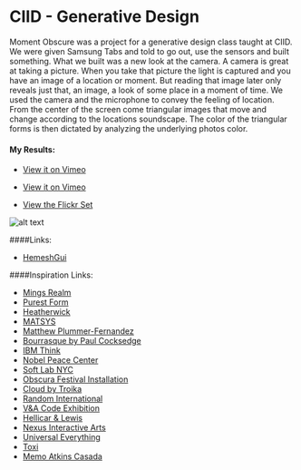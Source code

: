 CIID - Generative Design
====

Moment Obscure was a project for a generative design class taught at CIID. We were given Samsung Tabs and told to go out, use the sensors and built something. What we built was a new look at the camera. A camera is great at taking a picture. When you take that picture the light is captured and you have an image of a location or moment. But reading that image later only reveals just that, an image, a look of some place in a moment of time. We used the camera and the microphone to convey the feeling of location. From the center of the screen come triangular images that move and change according to the locations soundscape. The color of the triangular forms is then dictated by analyzing the underlying photos color. 

#### My Results:
* [View it on Vimeo](http://vimeo.com/65142069)
* [View it on Vimeo](http://vimeo.com/62007359)

* [View the Flickr Set](http://www.flickr.com/photos/unavoidableart/sets/72157637525194084/)



![alt text](http://farm9.staticflickr.com/8373/8576865969_0351d4537c.jpg "My results")

####Links:
- [HemeshGui](https://code.google.com/p/amnonp5/)

####Inspiration Links:
- [Mings Realm](http://mingsrealm.blogspot.dk/)
- [Purest Form](http://purestform.tumblr.com)
- [Heatherwick](http://www.heatherwick.com/)
- [MATSYS](http://matsysdesign.com)
- [Matthew Plummer-Fernandez](http://plummerfernandez.com)
- [Bourrasque by Paul Cocksedge](http://strictlypaper.com/blog/2012/03/bourrasque-by-paul-cocksedge/)
- [IBM Think](http://www.janeujro.com/ibm.html)
- [Nobel Peace Center](http://sosolimited.com/nobel-peace-center/)
- [Soft Lab NYC](http://softlabnyc.com)
- [Obscura Festival Installation](http://obscura.dk/projects/case/roskilde-festival-2012/)
- [Cloud by Troika](http://troika.uk.com/cloud)
- [Random International](http://random-international.com/work/)
- [V&A Code Exhibition](http://www.vam.ac.uk/microsites/decode/exhibition/code)
- [Hellicar & Lewis](http://www.hellicarandlewis.com/projects/)
- [Nexus Interactive Arts](http://www.nexusinteractivearts.com)
- [Universal Everything](http://universaleverything.com)
- [Toxi](http://toxi.co.uk)
- [Memo Atkins Casada](http://www.memo.tv/cascada/)

